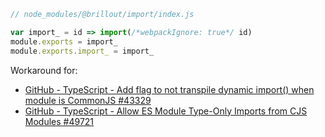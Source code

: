 ```js
// node_modules/@brillout/import/index.js

var import_ = id => import(/*webpackIgnore: true*/ id)
module.exports = import_
module.exports.import_ = import_
```

Workaround for:
 - [GitHub - TypeScript - Add flag to not transpile dynamic import() when module is CommonJS #43329](https://github.com/microsoft/TypeScript/issues/43329)
 - [GitHub - TypeScript - Allow ES Module Type-Only Imports from CJS Modules #49721](https://github.com/microsoft/TypeScript/issues/49721)
